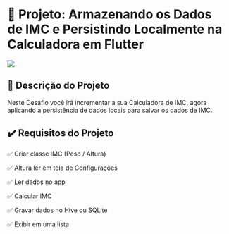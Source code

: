 # **💾 Projeto: Armazenando os Dados de IMC e Persistindo Localmente na Calculadora em Flutter**

![](imagem)

## 📃 Descrição do Projeto

Neste Desafio você irá incrementar a sua Calculadora de IMC, agora aplicando a persistência de dados locais para salvar os dados de IMC. 

## ✔️ **Requisitos do Projeto**

✅ Criar classe IMC (Peso / Altura)

✅ Altura ler em tela de Configurações

✅ Ler dados no app

✅ Calcular IMC

✅ Gravar dados no Hive ou SQLite

✅ Exibir em uma lista

